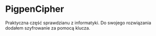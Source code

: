 # PigpenCipher
Praktyczna część sprawdzianu z informatyki. Do swojego rozwiązania dodałem szyfrowanie za pomocą klucza. 

